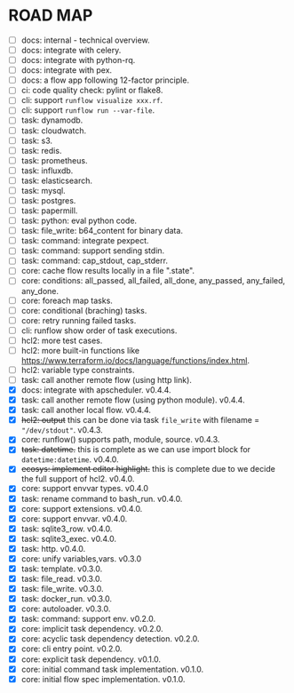 # ROAD MAP

- [ ] docs: internal - technical overview.
- [ ] docs: integrate with celery.
- [ ] docs: integrate with python-rq.
- [ ] docs: integrate with pex.
- [ ] docs: a flow app following 12-factor principle.
- [ ] ci: code quality check: pylint or flake8.
- [ ] cli: support `runflow visualize xxx.rf`.
- [ ] cli: support `runflow run --var-file`.
- [ ] task: dynamodb.
- [ ] task: cloudwatch.
- [ ] task: s3.
- [ ] task: redis.
- [ ] task: prometheus.
- [ ] task: influxdb.
- [ ] task: elasticsearch.
- [ ] task: mysql.
- [ ] task: postgres.
- [ ] task: papermill.
- [ ] task: python: eval python code.
- [ ] task: file_write: b64_content for binary data.
- [ ] task: command: integrate pexpect.
- [ ] task: command: support sending stdin.
- [ ] task: command: cap_stdout, cap_stderr.
- [ ] core: cache flow results locally in a file ".state".
- [ ] core: conditions: all_passed, all_failed, all_done, any_passed, any_failed, any_done.
- [ ] core: foreach map tasks.
- [ ] core: conditional (braching) tasks.
- [ ] core: retry running failed tasks.
- [ ] cli: runflow show order of task executions.
- [ ] hcl2: more test cases.
- [ ] hcl2: more built-in functions like https://www.terraform.io/docs/language/functions/index.html.
- [ ] hcl2: variable type constraints.
- [ ] task: call another remote flow (using http link).
- [x] docs: integrate with apscheduler. v0.4.4.
- [x] task: call another remote flow (using python module). v0.4.4.
- [x] task: call another local flow. v0.4.4.
- [x] ~~hcl2: output~~ this can be done via task `file_write` with filename = `"/dev/stdout"`. v0.4.3.
- [x] core: runflow() supports path, module, source. v0.4.3.
- [x] ~~task: datetime.~~ this is complete as we can use import block for `datetime:datetime`. v0.4.0.
- [x] ~~ecosys: implement editor highlight.~~ this is complete due to we decide the full support of hcl2. v0.4.0.
- [x] core: support envvar types. v0.4.0
- [x] task: rename command to bash_run. v0.4.0.
- [x] core: support extensions. v0.4.0.
- [x] core: support envvar. v0.4.0.
- [x] task: sqlite3_row. v0.4.0.
- [x] task: sqlite3_exec. v0.4.0.
- [x] task: http. v0.4.0.
- [x] core: unify variables,vars. v0.3.0
- [x] task: template. v0.3.0.
- [x] task: file_read. v0.3.0.
- [x] task: file_write. v0.3.0.
- [x] task: docker_run. v0.3.0.
- [x] core: autoloader. v0.3.0.
- [x] task: command: support env. v0.2.0.
- [x] core: implicit task dependency. v0.2.0.
- [x] core: acyclic task dependency detection. v0.2.0.
- [x] core: cli entry point. v0.2.0.
- [x] core: explicit task dependency. v0.1.0.
- [x] core: initial command task implementation. v0.1.0.
- [x] core: initial flow spec implementation. v0.1.0.
